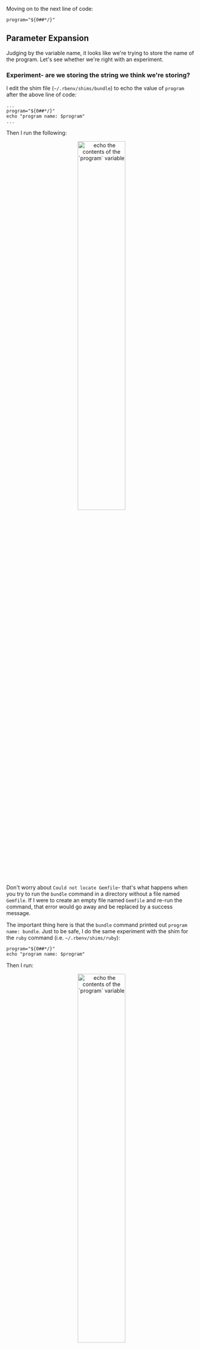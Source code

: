 Moving on to the next line of code:

```
program="${0##*/}"
```

## Parameter Expansion

Judging by the variable name, it looks like we're trying to store the name of the program.  Let's see whether we're right with an experiment.

### Experiment- are we storing the string we think we're storing?

I edit the shim file (`~/.rbenv/shims/bundle`) to echo the value of `program` after the above line of code:

```
...
program="${0##*/}"
echo "program name: $program"
...
```

Then I run the following:

<p style="text-align: center">
  <img src="/assets/images/echo-program.png" width="50%" alt="echo the contents of the `program` variable">
</p>

Don't worry about `Could not locate Gemfile`- that's what happens when you try to run the `bundle` command in a directory without a file named `Gemfile`.  If I were to create an empty file named `Gemfile` and re-run the command, that error would go away and be replaced by a success message.

The important thing here is that the `bundle` command printed out `program name: bundle`.  Just to be safe, I do the same experiment with the shim for the `ruby` command (i.e. `~/.rbenv/shims/ruby`):

```
program="${0##*/}"
echo "program name: $program"
```

Then I run:

<p style="text-align: center">
  <img src="/assets/images/echo-program-2.png" width="50%" alt="echo the contents of the `program` variable">
</p>

Same thing- it printed the name of the first command I entered into the terminal, followed by the expected output of the `ruby -e "puts 5+5"` command.  By this point, I am confident that `${0##*/}` evaluates to "bundle" in my case.

Before I forget, I delete my `echo` commands from both the `bundle` and `ruby` shims.

But what is this weird syntax which evaluates to the name of the program?  After Googling that exact string ("${0##*/}"), I find [this StackOverflow link](https://archive.ph/1wCki), which says:

<p style="text-align: center">
  <img src="/assets/images/param-expansion-example-1.png" width="50%" alt="parameter expansion- first example" style="border: 1px solid black; padding: 0.5em">
</p>

We actually saw `$0` before, when we were testing out the name of our shell.  The author claims that `$0` will evaluate to the path of the file that we're executing.  This fits with that earlier test, because at that time, "the file that we're executing" was our shell program.

Let's test out what happens when that file is *not* a shell program.

### Experiment- messing around with parameter expansion

I create a directory named "foo".  Inside of that a subdirectory named "bar", and inside of that I create a file named "baz".  Inside of "baz" I type the following:

```
#!/usr/bin/env bash

echo "$0"
```

I then `chmod +x` it, so that it will execute:

```
$ chmod +x ./foo/bar/baz
```

And when I run it:

```
$ ./foo/bar/baz

./foo/bar/baz
```

The output was `./foo/bar/baz`, meaning we've verified that we can reproduce the `$0` behavior described in the StackOverflow post.

Based on the answer, I wondered whether wrapping `$0` in curly braces would change its output.  I tried this too:

```
#!/usr/bin/env bash

echo "${0}"
```

When I executed this updated version of `./foo/bar/baz`, it displayed the same output as before.  So `"$0"` and `"${0}"` seem to be functionally equivalent.

Now to test the 2nd part of the answer, about removing prefixes.  I'll first try the same syntax as in the StackOverflow answer (i.e. `##*/`):

```
#!/usr/bin/env bash

echo "${0##*/}"
```
When I run it:

```
$ ./foo/bar/baz

baz
```

So without the `##*/` syntax, we get `./foo/bar/baz` as our output.  **With** this new syntax, we get just `baz` as the output.  Therefore, adding `##*/` inside the curly braces had the effect of removing the leading `./foo/bar/` from `./foo/bar/baz`.

Out of curiosity, what happens when I remove one of the two "#" symbols?

```
#!/usr/bin/env bash

echo "${0#*/}"
```

Running it returns:

```
$ ./foo/bar/baz

foo/bar/baz
```

So instead of either `./foo/bar/baz` or `baz` as the output, now we get `foo/bar/baz`.  In other words, no leading `./` before `foo/`.

This is expected.  The StackOverflow answer mentions that including only one `#` will cause the parameter expansion to stop after matching the first case of its search pattern.  In this case, our search pattern is the `*/` character, meaning the first `/` character plus anything before it.  So one `#` will cause `./` to be removed, while two `##` will cause `./foo/foo/` to be removed.

Lastly, going back to the concept that the StackOverflow answer mentioned, i.e. "parameter expansion".  I Google around a bit and find [this link](https://web.archive.org/web/20220816200045/https://www.gnu.org/software/bash/manual/html_node/Shell-Parameter-Expansion.html), which looks like good documentation for me to bookmark and refer back to later, if I need to.

I feel like my understanding of the topic is good enough for now.  Next line of code.

## Conditional statements

```
if [ "$program" = "ruby" ]; then
...
fi
```

We already know what the bracket syntax does.  We also know we need double-quotes to expand our `program` variable safely.  And `if ... then` is one of the few bash commands which is likely to be readable to a layperson.  `fi` is just the way to close an `if` statement in `bash`.

So the purpose of this `if` check is to ensure the subsequent code only gets executed if the user typed `ruby` into the terminal as the program name.  Otherwise, nothing inside the `if` block gets executed.  Later, we'll examine that subsequent code and what it actually does.

The one thing that trips me up is the single equals sign.  In Ruby, we use single equals for variable assignment and double-equals for a comparison.  And in fact, we literally *just did that* here in `bash`-land, when we assigned to the `program` local variable using a single-equals sign.  But in bash, it looks like you can get away with single equals for a comparison operation, as long as the comparison is wrapped in square brackets?

Let's see whether this is true.

### Experiment- double- vs. single-equals comparison

I run the following experiment, in a new script file:

```
#!/usr/bin/env bash

program='ruby'
[ "$program" == "ruby" ] && echo "True"
```

When I `chmod` the file and run it, `True` prints out.  OK, using double-equals sign for a comparison operation does, in fact, work in bash.  I then remove one of the equals signs and run it again, and the same thing happens.  So it seems like, in bash, the double- and single-equals syntaxes are equivalent.

To confirm this further, I Google "bash double vs single equals" and I find [this StackOverflow post](https://stackoverflow.com/questions/12948456/is-there-any-difference-between-and-operators-in-bash-or-sh):

<p style="text-align: center">
  <img src="/assets/images/double-vs-single-equals.png" width="90%" alt="the difference between = and == in bash" style="border: 1px solid black; padding: 0.5em">
</p>

OK, so even though we're guaranteed to be using the `bash` shell by the time we execute this code (because of the shebang), we don't know *which version of `bash`* we're using.  It could be an older version, perhaps even one which doesn't support double-equals for a comparison operation.

Interestingly, I also try running the following directly in my terminal, without creating a whole new file (remember my terminal is zsh):

```
[ "$program" == "ruby" ] && echo "True"
zsh: = not found
```

So does that mean we can/t use double-equals in zsh?

To answer this, I Google around a bit and find [this link](https://archive.ph/2iSkK) for a StackOverflow question.  Apparently in `zsh`,...

```
a == is a logical operator only inside [[ ... ]] constructs.
```

I know that `==` is an example of a "logical operator", so the above implies that I need to use double-brackets in my command.

So what/s the difference between single- and double-`[`?

### Double- vs. single-`[`

[This StackOverflow page](https://web.archive.org/web/20220602085208/https://serverfault.com/questions/52034/what-is-the-difference-between-double-and-single-square-brackets-in-bash) provides some help:

<p style="text-align: center">
  <img src="/assets/images/brackets.png" width="70%" alt="bracket syntax in bash" style="border: 1px solid black; padding: 0.5em">
</p>

OK, so `[` is more POSIX-compliant than `[[`, therefore it/s more portable across a wider array of machines.  `[[` is more modern and comes with some helpful extras (like easier compatibility with `==`, as we saw earlier), so it can sometimes be easier to use.  But if you/re writing a script that will be used by many people and you can/t predict which shell they/ll run it on (or which version of a shell), you/re probably safer using `[`.

Lastly, I discovered further down in that StackOverflow link that I *can* use single-brackets with `==`, but I have to wrap the double-equals sign in quotes, like this:

```
[ "$program" '==' "ruby" ] && echo "True"
True

```

I thought it was interesting to highlight, but I doubt I'd ever bother going to that extra trouble, just to use double-equals.
